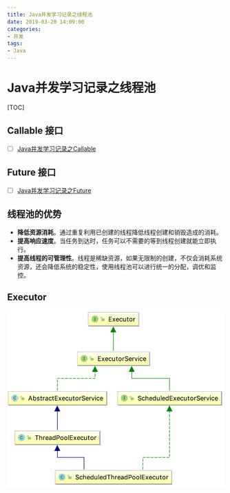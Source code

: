 ```yaml
---
title: Java并发学习记录之线程池
date: 2019-03-20 14:09:00
categories: 
- 并发
tags:
- Java
---
```


# Java并发学习记录之线程池

[TOC]

## Callable 接口

- [ ] [Java并发学习记录之Callable](Java并发学习记录之Callable.md)

## Future 接口

- [ ] [Java并发学习记录之Future](Java并发学习记录之Future.md)

## 线程池的优势

- **降低资源消耗**。通过重复利用已创建的线程降低线程创建和销毁造成的消耗。
- **提高响应速度**。当任务到达时，任务可以不需要的等到线程创建就能立即执行。
- **提高线程的可管理性**。线程是稀缺资源，如果无限制的创建，不仅会消耗系统资源，还会降低系统的稳定性，使用线程池可以进行统一的分配，调优和监控。

## Executor

![Executor类关系图](../images/Executor类关系图.png)


